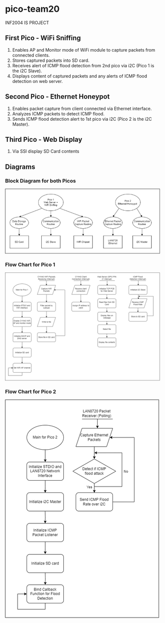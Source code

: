 # pico-team20
INF2004 IS PROJECT

## First Pico - WiFi Sniffing
1. Enables AP and Monitor mode of WiFi module to capture packets from connected clients.
2. Stores captured packets into SD card.
3. Receives alert of ICMP flood detection from 2nd pico via i2C (Pico 1 is the i2C Slave). 
4. Displays content of captured packets and any alerts of ICMP flood detection on web server.

## Second Pico - Ethernet Honeypot
1. Enables packet capture from client connected via Ethernet interface.
2. Analyzes ICMP packets to detect ICMP flood.
3. Sends ICMP flood detection alert to 1st pico via i2C (Pico 2 is the i2C Master).

## Third Pico - Web Display
1. Via SSI display SD Card contents

## Diagrams
### Block Diagram for both Picos
<img src="/Block%20Diagram.png"/>

### Flow Chart for Pico 1
<img src="/FlowChartPico1.png"/>

### Flow Chart for Pico 2
<img src="/FlowChartPico2.png"/>
